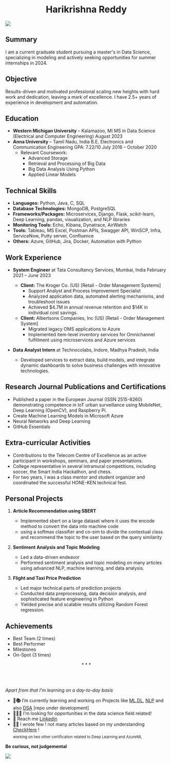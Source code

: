 <h1 align = 'center' href="https://www.linkedin.com/in/bharikrishnareddy">Harikrishna Reddy </h1>

  ![](https://komarev.com/ghpvc/?username=BHariKrishnaReddy&color=green)

## Summary
I am a current graduate student pursuing a master's in Data Science, specializing in modeling and actively seeking opportunities for summer internships in 2024.

## Objective
Results-driven and motivated professional scaling new heights with hard work and dedication, leaving a mark of excellence. I have 2.5+ years of experience in development and automation.

## Education
- **Western Michigan University** – Kalamazoo, MI
  MS in Data Science (Electrical and Computer Engineering)
  August 2023
- **Anna University** – Tamil Nadu, India
  B.E, Electronics and Communication Engineering
  GPA: 7.22/10
  July 2016 – October 2020
  - Relevant Coursework:
    - Advanced Storage
    - Retrieval and Processing of Big Data
    - Big Data Analysis Using Python
    - Applied Linear Models

## Technical Skills
- **Languages:** Python, Java, C, SQL
- **Database Technologies:** MongoDB, PostgreSQL
- **Frameworks/Packages:** Microservices, Django, Flask, scikit-learn, Deep Learning, pandas, visualization, and NLP libraries
- **Monitoring Tools:** Echo, Kibana, Dynatrace, AirWatch
- **Tools:** Tableau, MS Excel, Postman APIs, Swagger API, WinSCP, Infra, ServiceNow, Putty server, Confluence
- **Others:** Azure, GitHub, Jira, Docker, Automation with Python

## Work Experience
- **System Engineer** at Tata Consultancy Services, Mumbai, India
  February 2021 – June 2023
  - **Client:** The Kroger Co. (US) [Retail - Order Management Systems]
    - Support Analyst and Process Improvement Specialist
    - Analyzed application data, automated alerting mechanisms, and troubleshoot issues
    - Achieved $4.7M in annual revenue retention and $14K in individual cost savings.
  - **Client:** Albertsons Companies, Inc (US) [Retail - Order Management System]
    - Migrated legacy OMS applications to Azure
    - Implemented item-level inventory services for Omnichannel fulfillment using microservices and Azure services

- **Data Analyst Intern** at Technocolabs, Indore, Madhya Pradesh, India
  - Developed services to extract data, build models, and integrate dynamic dashboards to solve business challenges with innovative technologies.

## Research Journal Publications and Certifications
- Published a paper in the European Journal (ISSN 2515-8260) demonstrating competence in IoT urban surveillance using MobileNet, Deep Learning (OpenCV), and Raspberry Pi.
- Create Machine Learning Models in Microsoft Azure
- Neural Networks and Deep Learning
- GitHub Essentials

## Extra-curricular Activities
- Contributions to the Telecom Centre of Excellence as an active participant in workshops, seminars, and paper presentations.
- College representative in several intramural competitions, including soccer, the Smart India Hackathon, and chess.
- For two years, I was a class mentor and student organizer and coordinated the successful HONE-KEN technical fest.

## Personal Projects
1. **Article Recommendation using SBERT**
    - Implemented sbert on a large dataset where it uses the encode method to convert the data into machine code
    - using a softmax classifier and co-sim to divide the contextual class and recommend the topic to the user based on the query similarity

2. **Sentiment Analysis and Topic Modeling**
   - Led a data-driven endeavor
   - Performed sentiment analysis and topic modeling on many articles using advanced NLP, machine learning, and data analysis.
  
3. **Flight and Taxi Price Prediction**
   - Led major technical parts of prediction projects
   - Conducted data preprocessing, data decision analysis, and sophisticated feature engineering in Python
   - Yielded precise and scalable results utilizing Random Forest regression.
  
## Achievements
- Best Team (2 times)
- Best Performer
- Milestones
- On-Spot (3 times)

<p align="center"> * * * </p><br><br>

<i>Apart from that I'm learning on a day-to-day basis</i>
- <b>🔭📚</b> I’m currently learning and working on Projects like [ML](https://github.com/BHariKrishnaReddy/DataScience-Challeges),[DL](https://github.com/BHariKrishnaReddy/DeeplearningTF), [NLP](https://github.com/BHariKrishnaReddy/NaturalProcessingLang) and also [DSA](https://github.com/BHariKrishnaReddy/Python-DSA) [repo under development]
- <b>🙋🏽‍♂️</b> I’m looking for opportunities in the data science field related!
- <b>📨</b> Reach me <a href="https://www.linkedin.com/in/bharikrishnareddy">Linkedin</a>
- <b>✍🏼</b> I wrote few ! not many articles based on my understanding <a href="https://medium.com/@harikrishnareddy19995">CheckHere</a> ! <br>
 <sub>working on two other certification related to Deep Learning and AzureML </sub>


<p aligen="center"><strong>Be curious, not judgemental</strong></p>
  
![](https://readme-jokes.vercel.app/api)
